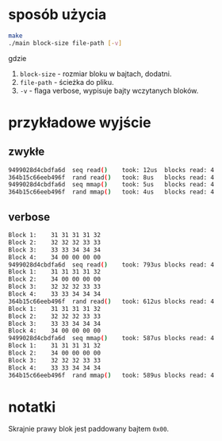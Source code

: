 # sposób użycia

```sh
make
./main block-size file-path [-v]
```

gdzie

1. `block-size` - rozmiar bloku w bajtach, dodatni.
2. `file-path` - ścieżka do pliku.
3. `-v` - flaga verbose, wypisuje bajty wczytanych bloków.

# przykładowe wyjście

## zwykłe

```sh
9499028d4cbdfa6d  seq read()	took: 12us	blocks read: 4
364b15c66eeb496f  rand read()	took: 8us	blocks read: 4
9499028d4cbdfa6d  seq mmap()	took: 5us	blocks read: 4
364b15c66eeb496f  rand mmap()	took: 4us	blocks read: 4
```

## verbose

```sh
Block 1:	31 31 31 31 32
Block 2:	32 32 32 33 33
Block 3:	33 33 34 34 34
Block 4:	34 00 00 00 00
9499028d4cbdfa6d  seq read()	took: 793us	blocks read: 4
Block 1:	31 31 31 31 32
Block 2:	34 00 00 00 00
Block 3:	32 32 32 33 33
Block 4:	33 33 34 34 34
364b15c66eeb496f  rand read()	took: 612us	blocks read: 4
Block 1:	31 31 31 31 32
Block 2:	32 32 32 33 33
Block 3:	33 33 34 34 34
Block 4:	34 00 00 00 00
9499028d4cbdfa6d  seq mmap()	took: 587us	blocks read: 4
Block 1:	31 31 31 31 32
Block 2:	34 00 00 00 00
Block 3:	32 32 32 33 33
Block 4:	33 33 34 34 34
364b15c66eeb496f  rand mmap()	took: 589us	blocks read: 4
```

# notatki

Skrajnie prawy blok jest paddowany bajtem `0x00`.
